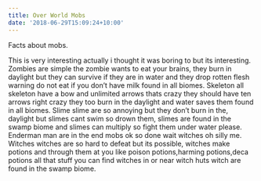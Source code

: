 ```yaml
---
title: Over World Mobs
date: '2018-06-29T15:09:24+10:00'
---
```

Facts about mobs.

This is very interesting actually i thought it was boring to but its interesting. Zombies are simple the zombie wants to eat your brains, they burn in daylight but they can survive if they are in water and they drop rotten flesh warning do not eat if you don’t have milk found in all biomes. Skeleton all skeleton have a bow and unlimited arrows thats crazy they should have ten arrows right crazy they too burn in the daylight and water saves them found in all biomes. Slime slime are so annoying but they don’t burn in the, daylight but slimes cant swim so drown them, slimes are found in the swamp biome and slimes can multiply so fight them under water please. Enderman man are in the end mobs ok so done wait witches oh silly me. Witches witches are so hard to defeat but its possible, witches make potions and through them at you like poison potions,harming potions,deca potions all that stuff you can find witches in or near witch huts witch are found in the swamp biome.
